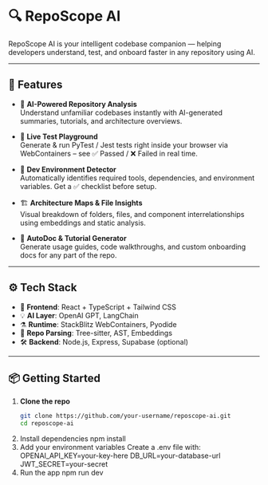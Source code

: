 # 🔍 RepoScope AI

RepoScope AI is your intelligent codebase companion — helping developers understand, test, and onboard faster in any repository using AI.

---

## 🚀 Features

- 🧠 **AI-Powered Repository Analysis**  
  Understand unfamiliar codebases instantly with AI-generated summaries, tutorials, and architecture overviews.

- 🧪 **Live Test Playground**  
  Generate & run PyTest / Jest tests right inside your browser via WebContainers – see ✅ Passed / ❌ Failed in real time.

- 🧰 **Dev Environment Detector**  
  Automatically identifies required tools, dependencies, and environment variables. Get a ✅ checklist before setup.

- 🏗️ **Architecture Maps & File Insights**  
  Visual breakdown of folders, files, and component interrelationships using embeddings and static analysis.

- 🤖 **AutoDoc & Tutorial Generator**  
  Generate usage guides, code walkthroughs, and custom onboarding docs for any part of the repo.

---

## ⚙️ Tech Stack

- 🧱 **Frontend**: React + TypeScript + Tailwind CSS  
- 💡 **AI Layer**: OpenAI GPT, LangChain  
- ⚗️ **Runtime**: StackBlitz WebContainers, Pyodide  
- 📁 **Repo Parsing**: Tree-sitter, AST, Embeddings  
- 🛠️ **Backend**: Node.js, Express, Supabase (optional)

---

## 📦 Getting Started

1. **Clone the repo**
   ```bash
   git clone https://github.com/your-username/reposcope-ai.git
   cd reposcope-ai
2.	Install dependencies
   npm install
3.	Add your environment variables
   Create a .env file with:
  	OPENAI_API_KEY=your-key-here
    DB_URL=your-database-url
    JWT_SECRET=your-secret
4. Run the app
   npm run dev
